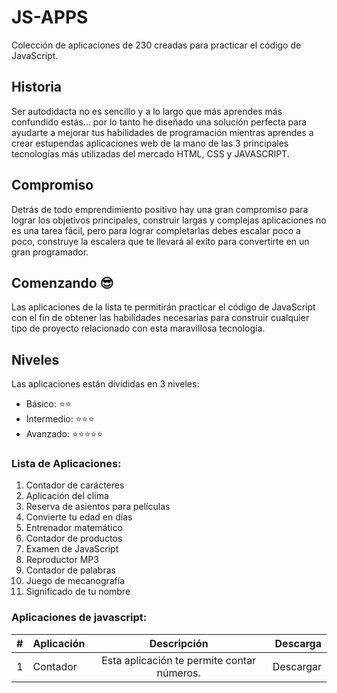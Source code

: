 # JS-APPS

Colección de aplicaciones de 230 creadas para practicar el código de JavaScript.

## Historia

Ser autodidacta no es sencillo y a lo largo que más aprendes más confundido estás... por lo tanto he diseñado una solución perfecta para ayudarte a mejorar tus habilidades de programación mientras aprendes a crear estupendas aplicaciones web de la mano de las 3 principales tecnologías más utilizadas del mercado HTML, CSS y JAVASCRIPT.

## Compromiso

Detrás de todo emprendimiento positivo hay una gran compromiso para lograr los objetivos principales, construir largas y complejas aplicaciones no es una tarea fácil, pero para lograr completarlas debes escalar poco a poco, construye la escalera que te llevará al exito para convertirte en un gran programador.

## Comenzando 😎

Las aplicaciones de la lista te permitirán practicar el código de JavaScript con el fin de obtener las habilidades necesarias para construir cualquier tipo de proyecto relacionado con esta maravillosa tecnología.

## Niveles

Las aplicaciones están divididas en 3 niveles:

* Básico: ⭐⭐
* Intermedio: ⭐⭐⭐
* Avanzado: ⭐⭐⭐⭐⭐

### Lista de Aplicaciones:

1. Contador de carácteres
2. Aplicación del clima
3. Reserva de asientos para películas
6. Convierte tu edad en días
7. Entrenador matemático
8. Contador de productos
9. Examen de JavaScript
10. Reproductor MP3
11. Contador de palabras
12. Juego de mecanografía
13. Significado de tu nombre



### Aplicaciones de javascript:

|  #                |  Aplicación                |  Descripción                                                | Descarga      |
| -------------     | -------------              |:-------------:                                              | -----:        |
| 1                 | Contador                   | Esta aplicación te permite contar números.                  | Descargar     |



